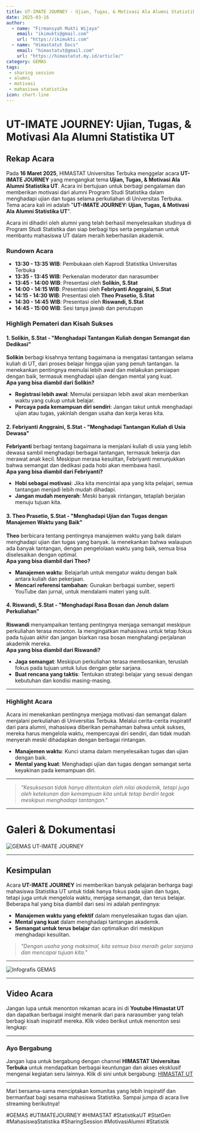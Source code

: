 ```yaml
--- 
title: UT-IMATE JOURNEY - Ujian, Tugas, & Motivasi Ala Alumni Statistika UT
date: 2025-03-16
author:
  - name: "Firmansyah Mukti Wijaya"
    email: "ikimukti@gmail.com"
    url: "https://ikimukti.com"
  - name: "Himastatut Docs"
    email: "himastatut@gmail.com"
    url: "https://himastatut.my.id/article/"
category: GEMAS
tags:
 - sharing session
 - alumni
 - motivasi
 - mahasiswa statistika
icon: chart-line
--- 
```


# UT-IMATE JOURNEY: Ujian, Tugas, & Motivasi Ala Alumni Statistika UT

## Rekap Acara

Pada **16 Maret 2025**, HIMASTAT Universitas Terbuka menggelar acara **UT-IMATE JOURNEY** yang mengangkat tema **Ujian, Tugas, & Motivasi Ala Alumni Statistika UT**. Acara ini bertujuan untuk berbagi pengalaman dan memberikan motivasi dari alumni Program Studi Statistika dalam menghadapi ujian dan tugas selama perkuliahan di Universitas Terbuka. Tema acara kali ini adalah "**UT-IMATE JOURNEY: Ujian, Tugas, & Motivasi Ala Alumni Statistika UT**".

Acara ini dihadiri oleh alumni yang telah berhasil menyelesaikan studinya di Program Studi Statistika dan siap berbagi tips serta pengalaman untuk membantu mahasiswa UT dalam meraih keberhasilan akademik.

### Rundown Acara
- **13:30 - 13:35 WIB**: Pembukaan oleh Kaprodi Statistika Universitas Terbuka  
- **13:35 - 13:45 WIB**: Perkenalan moderator dan narasumber  
- **13:45 - 14:00 WIB**: Presentasi oleh **Solikin, S.Stat**  
- **14:00 - 14:15 WIB**: Presentasi oleh **Febriyanti Anggraini, S.Stat**  
- **14:15 - 14:30 WIB**: Presentasi oleh **Theo Prasetio, S.Stat**  
- **14:30 - 14:45 WIB**: Presentasi oleh **Riswandi, S.Stat**  
- **14:45 - 15:00 WIB**: Sesi tanya jawab dan penutupan

### Highligh Pemateri dan Kisah Sukses

#### 1. **Solikin, S.Stat - "Menghadapi Tantangan Kuliah dengan Semangat dan Dedikasi"**
   **Solikin** berbagi kisahnya tentang bagaimana ia mengatasi tantangan selama kuliah di UT, dari proses belajar hingga ujian yang penuh tantangan. Ia menekankan pentingnya memulai lebih awal dan melakukan persiapan dengan baik, termasuk menghadapi ujian dengan mental yang kuat.  
   **Apa yang bisa diambil dari Solikin?**
   - **Registrasi lebih awal**: Memulai persiapan lebih awal akan memberikan waktu yang cukup untuk belajar.
   - **Percaya pada kemampuan diri sendiri**: Jangan takut untuk menghadapi ujian atau tugas, yakinlah dengan usaha dan kerja keras kita.

#### 2. **Febriyanti Anggraini, S.Stat - "Menghadapi Tantangan Kuliah di Usia Dewasa"**
   **Febriyanti** berbagi tentang bagaimana ia menjalani kuliah di usia yang lebih dewasa sambil menghadapi berbagai tantangan, termasuk bekerja dan merawat anak kecil. Meskipun merasa kesulitan, Febriyanti menunjukkan bahwa semangat dan dedikasi pada hobi akan membawa hasil.  
   **Apa yang bisa diambil dari Febriyanti?**
   - **Hobi sebagai motivasi**: Jika kita mencintai apa yang kita pelajari, semua tantangan menjadi lebih mudah dihadapi.
   - **Jangan mudah menyerah**: Meski banyak rintangan, tetaplah berjalan menuju tujuan kita.

#### 3. **Theo Prasetio, S.Stat - "Menghadapi Ujian dan Tugas dengan Manajemen Waktu yang Baik"**
   **Theo** berbicara tentang pentingnya manajemen waktu yang baik dalam menghadapi ujian dan tugas yang banyak. Ia menekankan bahwa walaupun ada banyak tantangan, dengan pengelolaan waktu yang baik, semua bisa diselesaikan dengan optimal.  
   **Apa yang bisa diambil dari Theo?**
   - **Manajemen waktu**: Belajarlah untuk mengatur waktu dengan baik antara kuliah dan pekerjaan.
   - **Mencari referensi tambahan**: Gunakan berbagai sumber, seperti YouTube dan jurnal, untuk mendalami materi yang sulit.

#### 4. **Riswandi, S.Stat - "Menghadapi Rasa Bosan dan Jenuh dalam Perkuliahan"**
   **Riswandi** menyampaikan tentang pentingnya menjaga semangat meskipun perkuliahan terasa monoton. Ia mengingatkan mahasiswa untuk tetap fokus pada tujuan akhir dan jangan biarkan rasa bosan menghalangi perjalanan akademik mereka.  
   **Apa yang bisa diambil dari Riswandi?**
   - **Jaga semangat**: Meskipun perkuliahan terasa membosankan, teruslah fokus pada tujuan untuk lulus dengan gelar sarjana.
   - **Buat rencana yang taktis**: Tentukan strategi belajar yang sesuai dengan kebutuhan dan kondisi masing-masing.

--- 

### Highlight Acara
Acara ini menekankan pentingnya menjaga motivasi dan semangat dalam menjalani perkuliahan di Universitas Terbuka. Melalui cerita-cerita inspiratif dari para alumni, mahasiswa diberikan pemahaman bahwa untuk sukses, mereka harus mengelola waktu, mempercayai diri sendiri, dan tidak mudah menyerah meski dihadapkan dengan berbagai rintangan.

- **Manajemen waktu**: Kunci utama dalam menyelesaikan tugas dan ujian dengan baik.
- **Mental yang kuat**: Menghadapi ujian dan tugas dengan semangat serta keyakinan pada kemampuan diri.

--- 

> *"Kesuksesan tidak hanya ditentukan oleh nilai akademik, tetapi juga oleh ketekunan dan kemampuan kita untuk tetap berdiri tegak meskipun menghadapi tantangan."*

--- 

# Galeri & Dokumentasi
![GEMAS UT-IMATE JOURNEY](gemas03UtImateJourney/gemas_03_event_photo.png)

--- 

## Kesimpulan
Acara **UT-IMATE JOURNEY** ini memberikan banyak pelajaran berharga bagi mahasiswa Statistika UT untuk tidak hanya fokus pada ujian dan tugas, tetapi juga untuk mengelola waktu, menjaga semangat, dan terus belajar. Beberapa hal yang bisa diambil dari sesi ini adalah pentingnya:
- **Manajemen waktu yang efektif** dalam menyelesaikan tugas dan ujian.
- **Mental yang kuat** dalam menghadapi tantangan akademik.
- **Semangat untuk terus belajar** dan optimalkan diri meskipun menghadapi kesulitan.

> *"Dengan usaha yang maksimal, kita semua bisa meraih gelar sarjana dan mencapai tujuan kita."*

--- 

![Infografis GEMAS](gemas03UtImateJourney/gemas_03_utama_event.jpg)

--- 

## Video Acara
Jangan lupa untuk menonton rekaman acara ini di **Youtube Himastat UT** dan dapatkan berbagai insight menarik dari para narasumber yang telah berbagi kisah inspiratif mereka. Klik video berikut untuk menonton sesi lengkap:

<VidStack
  src="https://www.youtube.com/watch?v=P37Sc32DfzI"
  title="UT-IMATE JOURNEY: Ujian, Tugas, & Motivasi Ala Alumni Statistika UT"
/>

--- 

### Ayo Bergabung
Jangan lupa untuk bergabung dengan channel **HIMASTAT Universitas Terbuka** untuk mendapatkan berbagai keuntungan dan akses eksklusif mengenai kegiatan seru lainnya. Klik di sini untuk bergabung: [HIMASTAT UT](https://www.youtube.com/channel/UC8OfoydcuT_DpT5z-hYQkmQ)

--- 

Mari bersama-sama menciptakan komunitas yang lebih inspiratif dan bermanfaat bagi sesama mahasiswa Statistika. Sampai jumpa di acara live streaming berikutnya!

#GEMAS #UTIMATEJOURNEY #HIMASTAT #StatistikaUT #StatGen #MahasiswaStatistika #SharingSession #MotivasiAlumni #Statistik


<GitContributors />
<GitChangelog />
